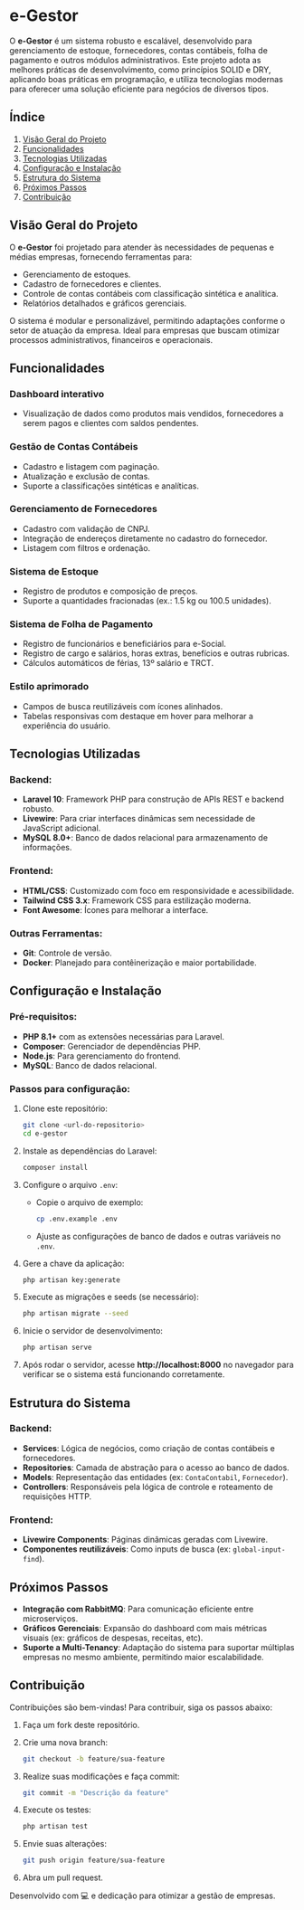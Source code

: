 # e-Gestor

O **e-Gestor** é um sistema robusto e escalável, desenvolvido para gerenciamento de estoque, fornecedores, contas contábeis, folha de pagamento e outros módulos administrativos. Este projeto adota as melhores práticas de desenvolvimento, como princípios SOLID e DRY, aplicando boas práticas em programação, e utiliza tecnologias modernas para oferecer uma solução eficiente para negócios de diversos tipos.

## Índice
1. [Visão Geral do Projeto](#visão-geral-do-projeto)
2. [Funcionalidades](#funcionalidades)
3. [Tecnologias Utilizadas](#tecnologias-utilizadas)
4. [Configuração e Instalação](#configuração-e-instalação)
5. [Estrutura do Sistema](#estrutura-do-sistema)
6. [Próximos Passos](#próximos-passos)
7. [Contribuição](#contribuição)

## Visão Geral do Projeto
O **e-Gestor** foi projetado para atender às necessidades de pequenas e médias empresas, fornecendo ferramentas para:
- Gerenciamento de estoques.
- Cadastro de fornecedores e clientes.
- Controle de contas contábeis com classificação sintética e analítica.
- Relatórios detalhados e gráficos gerenciais.

O sistema é modular e personalizável, permitindo adaptações conforme o setor de atuação da empresa. Ideal para empresas que buscam otimizar processos administrativos, financeiros e operacionais.

## Funcionalidades

### Dashboard interativo
- Visualização de dados como produtos mais vendidos, fornecedores a serem pagos e clientes com saldos pendentes. 

### Gestão de Contas Contábeis
- Cadastro e listagem com paginação.
- Atualização e exclusão de contas.
- Suporte a classificações sintéticas e analíticas.

### Gerenciamento de Fornecedores
- Cadastro com validação de CNPJ.
- Integração de endereços diretamente no cadastro do fornecedor.
- Listagem com filtros e ordenação.

### Sistema de Estoque
- Registro de produtos e composição de preços.
- Suporte a quantidades fracionadas (ex.: 1.5 kg ou 100.5 unidades).

### Sistema de Folha de Pagamento
- Registro de funcionários e beneficiários para e-Social.
- Registro de cargo e salários, horas extras, benefícios e outras rubricas.
- Cálculos automáticos de férias, 13º salário e TRCT.

### Estilo aprimorado
- Campos de busca reutilizáveis com ícones alinhados.
- Tabelas responsivas com destaque em hover para melhorar a experiência do usuário.

## Tecnologias Utilizadas

### Backend:
- **Laravel 10**: Framework PHP para construção de APIs REST e backend robusto.
- **Livewire**: Para criar interfaces dinâmicas sem necessidade de JavaScript adicional.
- **MySQL 8.0+**: Banco de dados relacional para armazenamento de informações.

### Frontend:
- **HTML/CSS**: Customizado com foco em responsividade e acessibilidade.
- **Tailwind CSS 3.x**: Framework CSS para estilização moderna.
- **Font Awesome**: Ícones para melhorar a interface.

### Outras Ferramentas:
- **Git**: Controle de versão.
- **Docker**: Planejado para contêinerização e maior portabilidade.

## Configuração e Instalação

### Pré-requisitos:
- **PHP 8.1+** com as extensões necessárias para Laravel.
- **Composer**: Gerenciador de dependências PHP.
- **Node.js**: Para gerenciamento do frontend.
- **MySQL**: Banco de dados relacional.

### Passos para configuração:
1. Clone este repositório:
   ```bash
   git clone <url-do-repositorio>
   cd e-gestor
   ```

2. Instale as dependências do Laravel:
   ```bash
   composer install
   ```

3. Configure o arquivo `.env`:
   - Copie o arquivo de exemplo:
     ```bash
     cp .env.example .env
     ```
   - Ajuste as configurações de banco de dados e outras variáveis no `.env`.

4. Gere a chave da aplicação:
   ```bash
   php artisan key:generate
   ```

5. Execute as migrações e seeds (se necessário):
   ```bash
   php artisan migrate --seed
   ```

6. Inicie o servidor de desenvolvimento:
   ```bash
   php artisan serve
   ```

7. Após rodar o servidor, acesse **http://localhost:8000** no navegador para verificar se o sistema está funcionando corretamente.

## Estrutura do Sistema

### Backend:
- **Services**: Lógica de negócios, como criação de contas contábeis e fornecedores.
- **Repositories**: Camada de abstração para o acesso ao banco de dados.
- **Models**: Representação das entidades (ex: `ContaContabil`, `Fornecedor`).
- **Controllers**: Responsáveis pela lógica de controle e roteamento de requisições HTTP.

### Frontend:
- **Livewire Components**: Páginas dinâmicas geradas com Livewire.
- **Componentes reutilizáveis**: Como inputs de busca (ex: `global-input-find`).

## Próximos Passos
- **Integração com RabbitMQ**: Para comunicação eficiente entre microserviços.
- **Gráficos Gerenciais**: Expansão do dashboard com mais métricas visuais (ex: gráficos de despesas, receitas, etc).
- **Suporte a Multi-Tenancy**: Adaptação do sistema para suportar múltiplas empresas no mesmo ambiente, permitindo maior escalabilidade.

## Contribuição

Contribuições são bem-vindas! Para contribuir, siga os passos abaixo:

1. Faça um fork deste repositório.
2. Crie uma nova branch:
   ```bash
   git checkout -b feature/sua-feature
   ```

3. Realize suas modificações e faça commit:
   ```bash
   git commit -m "Descrição da feature"
   ```

4. Execute os testes:
   ```bash
   php artisan test
   ```

5. Envie suas alterações:
   ```bash
   git push origin feature/sua-feature
   ```

6. Abra um pull request.

Desenvolvido com 💻 e dedicação para otimizar a gestão de empresas.
